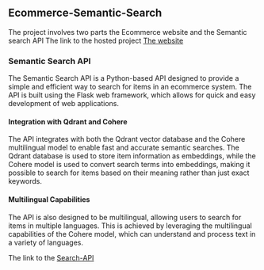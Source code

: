 ## Ecommerce-Semantic-Search
The project involves two parts the Ecommerce website and the Semantic search API
The link to the hosted project [The website](https://mchongotz.co.tz)

### Semantic Search API

The Semantic Search API is a Python-based API designed to provide a simple and efficient way to search for items in an ecommerce system. The API is built using the Flask web framework, which allows for quick and easy development of web applications.

#### Integration with Qdrant and Cohere

The API integrates with both the Qdrant vector database and the Cohere multilingual model to enable fast and accurate semantic searches. The Qdrant database is used to store item information as embeddings, while the Cohere model is used to convert search terms into embeddings, making it possible to search for items based on their meaning rather than just exact keywords.

#### Multilingual Capabilities

The API is also designed to be multilingual, allowing users to search for items in multiple languages. This is achieved by leveraging the multilingual capabilities of the Cohere model, which can understand and process text in a variety of languages.

The link to the  [Search-API](https://semantic-search.site.atomatiki.tech/)

